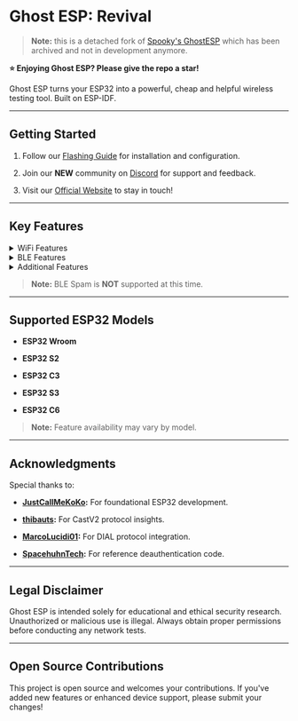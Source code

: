 # Ghost ESP: Revival


> **Note:** this is a detached fork of [Spooky's GhostESP](https://github.com/Spooks4576/Ghost_ESP) which has been archived and not in development anymore.



**⭐️ Enjoying Ghost ESP? Please give the repo a star!**





Ghost ESP turns your ESP32 into a powerful, cheap and helpful wireless testing tool. Built on ESP-IDF.






---





## Getting Started





1. Follow our [Flashing Guide](https://github.com/Spooks4576/Ghost_ESP/wiki) for installation and configuration.


2. Join our **NEW** community on [Discord](https://discord.gg/4svN9aPH) for support and feedback.


3. Visit our [Official Website](https://ghostesp.net) to stay in touch!





---


## Key Features





<details>


<summary>WiFi Features</summary>





- **AP Scanning** – Detect nearby WiFi networks.


- **Station Scanning** – Monitor connected WiFi clients.


- **Beacon Spam** – Broadcast customizable SSID beacons.


- **Deauthentication Attacks** – Disconnect clients from specific networks.


- **WiFi Capture** – Log probe requests, beacon frames, deauth packets, and raw data *(requires SD card or compatible storage)*.


- **Evil Portal** – Set up a fake WiFi portal with a custom SSID and domain.


- **Pineapple Detection** – Detect Wi-Fi Pineapples and Evil Twin Attacks.


- **Web-UI** – Built-in interface for changing settings and sending commands easily.


- **Port Scanning** – Scan your local network for open ports.





</details>





<details>


<summary>BLE Features</summary>





- **BLE Scanning** – Detect BLE devices, including specialized modes for AirTags, Flipper Zeros, and more.


- **BLE Packet Capture** – Capture and analyze BLE traffic.


- **BLE Wardriving** – Map and track BLE devices in your vicinity.





</details>





<details>


<summary>Additional Features</summary>





- **GPS Integration** – Retrieve location info via the `gpsinfo` command *(on supported hardware)*.


- **RGB LED Modes** – Customizable LED feedback (Stealth, Normal, Rainbow).


- **DIAL & Chromecast V2 Support** – Interact with DIAL-capable devices (e.g., Roku, Chromecast).


- **Flappy Ghost and Rave Modes** – Extra apps for boards with displays.





</details>





> **Note:** BLE Spam is **NOT** supported at this time.





---





## Supported ESP32 Models





- **ESP32 Wroom**


- **ESP32 S2**


- **ESP32 C3**


- **ESP32 S3**


- **ESP32 C6**





> **Note:** Feature availability may vary by model.





---





## Acknowledgments





Special thanks to:





- **[JustCallMeKoKo](https://github.com/justcallmekoko/ESP32Marauder):** For foundational ESP32 development.


- **[thibauts](https://github.com/thibauts/node-castv2-client):** For CastV2 protocol insights.


- **[MarcoLucidi01](https://github.com/MarcoLucidi01/ytcast/tree/master/dial):** For DIAL protocol integration.


- **[SpacehuhnTech](https://github.com/SpacehuhnTech/esp8266_deauther):** For reference deauthentication code.





---





## Legal Disclaimer





Ghost ESP is intended solely for educational and ethical security research. Unauthorized or malicious use is illegal. Always obtain proper permissions before conducting any network tests.





---





## Open Source Contributions





This project is open source and welcomes your contributions. If you've added new features or enhanced device support, please submit your changes!
